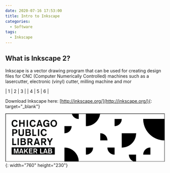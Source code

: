 ```yaml
---
date: 2020-07-16 17:53:00
title: Intro to Inkscape
categories:
  - Software
tags:
  - Inkscape
---
```


## What is Inkscape 2?

Inkscape is a vector drawing program that can be used for creating design files for CNC (Computer Numerically Controlled) machines such as a lasercutter, electronic (vinyl) cutter, milling machine and mor

| 1 | 2 | 3 |
| 4 | 5 | 6 |

Download Inkscape here: [http://inkscape.org/](http://inkscape.org/){: target="_blank"}

![](/uploads/cpl-makerlab-banner-760x230.png){: width="760" height="230"}
